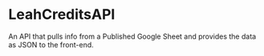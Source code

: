 # LeahCreditsAPI
An API that pulls info from a Published Google Sheet and provides the data as JSON to the front-end.
